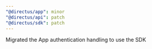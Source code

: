 ```yaml
---
"@directus/app": minor
"@directus/api": patch
"@directus/sdk": patch
---
```


Migrated the App authentication handling to use the SDK
